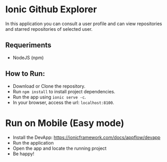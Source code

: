 # Ionic Github Explorer

In this application you can consult a user profile and can view repositories and starred repositories of selected user.

## Requeriments

-   NodeJS (npm)

## How to Run:

-   Download or Clone the repository.
-   Run `npm install` to install project dependencies.
-   Run the app using `ionic serve -c`.
-   In your browser, access the url: `localhost:8100`.

# Run on Mobile (Easy mode)

-   Install the DevApp: https://ionicframework.com/docs/appflow/devapp
-   Run the application
-   Open the app and locate the running project
-   Be happy!
